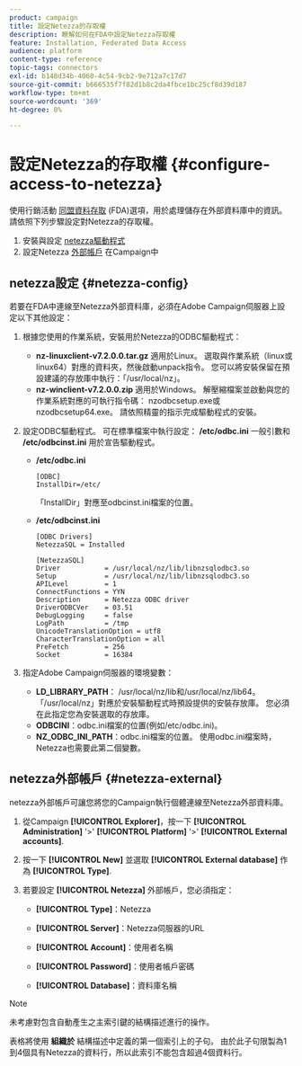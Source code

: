```yaml
---
product: campaign
title: 設定Netezza的存取權
description: 瞭解如何在FDA中設定Netezza存取權
feature: Installation, Federated Data Access
audience: platform
content-type: reference
topic-tags: connectors
exl-id: b148d34b-4060-4c54-9cb2-9e712a7c17d7
source-git-commit: b666535f7f82d1b8c2da4fbce1bc25cf8d39d187
workflow-type: tm+mt
source-wordcount: '369'
ht-degree: 0%

---
```


# 設定Netezza的存取權 {#configure-access-to-netezza}



使用行銷活動 [同盟資料存取](../../installation/using/about-fda.md) (FDA)選項，用於處理儲存在外部資料庫中的資訊。 請依照下列步驟設定對Netezza的存取權。

1. 安裝與設定 [netezza驅動程式](#netezza-config)
1. 設定Netezza [外部帳戶](#netezza-external) 在Campaign中

## netezza設定 {#netezza-config}

若要在FDA中連線至Netezza外部資料庫，必須在Adobe Campaign伺服器上設定以下其他設定：

1. 根據您使用的作業系統，安裝用於Netezza的ODBC驅動程式：

   * **nz-linuxclient-v7.2.0.0.tar.gz** 適用於Linux。 選取與作業系統（linux或linux64）對應的資料夾，然後啟動unpack指令。 您可以將安裝保留在預設建議的存放庫中執行：「/usr/local/nz」。
   * **nz-winclient-v7.2.0.0.zip** 適用於Windows。 解壓縮檔案並啟動與您的作業系統對應的可執行指令碼： nzodbcsetup.exe或nzodbcsetup64.exe。 請依照精靈的指示完成驅動程式的安裝。

1. 設定ODBC驅動程式。 可在標準檔案中執行設定： **/etc/odbc.ini** 一般引數和 **/etc/odbcinst.ini** 用於宣告驅動程式。

   * **/etc/odbc.ini**

     ```
     [ODBC]
     InstallDir=/etc/
     ```

     「InstallDir」對應至odbcinst.ini檔案的位置。

   * **/etc/odbcinst.ini**

     ```
     [ODBC Drivers]
     NetezzaSQL = Installed
     
     [NetezzaSQL]
     Driver           = /usr/local/nz/lib/libnzsqlodbc3.so
     Setup            = /usr/local/nz/lib/libnzsqlodbc3.so
     APILevel         = 1
     ConnectFunctions = YYN
     Description      = Netezza ODBC driver
     DriverODBCVer    = 03.51
     DebugLogging     = false
     LogPath          = /tmp
     UnicodeTranslationOption = utf8
     CharacterTranslationOption = all
     PreFetch         = 256
     Socket           = 16384
     ```

1. 指定Adobe Campaign伺服器的環境變數：

   * **LD_LIBRARY_PATH**： /usr/local/nz/lib和/usr/local/nz/lib64。 「/usr/local/nz」對應於安裝驅動程式時預設提供的安裝存放庫。 您必須在此指定您為安裝選取的存放庫。
   * **ODBCINI**：odbc.ini檔案的位置(例如/etc/odbc.ini)。
   * **NZ_ODBC_INI_PATH**：odbc.ini檔案的位置。 使用odbc.ini檔案時，Netezza也需要此第二個變數。

## netezza外部帳戶 {#netezza-external}

netezza外部帳戶可讓您將您的Campaign執行個體連線至Netezza外部資料庫。

1. 從Campaign **[!UICONTROL Explorer]**，按一下 **[!UICONTROL Administration]** &#39;>&#39; **[!UICONTROL Platform]** &#39;>&#39; **[!UICONTROL External accounts]**.

1. 按一下 **[!UICONTROL New]** 並選取 **[!UICONTROL External database]** 作為 **[!UICONTROL Type]**.

1. 若要設定 **[!UICONTROL Netezza]** 外部帳戶，您必須指定：

   * **[!UICONTROL Type]**：Netezza

   * **[!UICONTROL Server]**：Netezza伺服器的URL

   * **[!UICONTROL Account]**：使用者名稱

   * **[!UICONTROL Password]**：使用者帳戶密碼

   * **[!UICONTROL Database]**：資料庫名稱

>[!NOTE]
>
>未考慮對包含自動產生之主索引鍵的結構描述進行的操作。
>
>表格將使用 **組織於** 結構描述中定義的第一個索引上的子句。 由於此子句限製為1到4個具有Netezza的資料行，所以此索引不能包含超過4個資料行。
